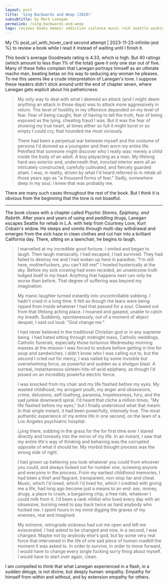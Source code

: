 ```yaml
---
layout: post
title: 'Sing Backwards and Weep (2020)'
subsubtitle: by Mark Lanegan
permalink: /sing-backwards-and-weep
tags: reviews books memoir addiction violence music rock seattle washington
---
```


My {% post_url_with_hover_card second attempt | 2023-11-23-infinite-jest %} to review a book while I read it instead of waiting until I finish it.
<!--more-->

This book's average Goodreads rating is 4.33, which is high.
But 40 ratings (which amount to less than 1% of the total) gave it only one star out of five.
Many of these folks complain that Lanegan portrays himself as an ultimate macho man, beating betas on his way to seducing any woman he pleases.
To me this seems like a crude interpretation of Lanegan's tone.
I suppose these readers didn't stick around until the end of chapter seven, where Lanegan gets explicit about his patheticness:

> My only way to deal with what I deemed an attack (and I might deem anything an attack in those days) was to attack more aggressively in return. The level of hostility in my offensive depended on my level of fear. Fear of being caught, fear of having to tell the truth, fear of being exposed as the lying, cheating fraud I was. But it was the fear of showing my true heart, at times either so full it might burst or so empty I could cry, that hounded me most viciously.
>
> There had been a perpetual war between myself and the costume of persona I'd donned as a youngster and then worn my entire life. Petrified that someone might discover who I really was: merely a child inside the body of an adult. A boy playacting as a man. My lifelong hard-ass exterior and, underneath that, ironclad interior were all an intricately constructed, carefully cultivated, and fiercely guarded sham. I was, in reality, driven by what I'd heard referred to in rehab all those years ago as "a thousand forms of fear." Sadly, somewhere deep in my soul, I knew that was probably me.

There are many such cases throughout the rest of the book.
But I think it is obvious from the beginning that the tone is not boastful.

---

The book closes with a chapter called _Psychic Storms, Epiphany, and Rebirth_.
After years and years of using and peddling drugs, Lanegan escapes Seattle for rehab in L.A. with help from Courtney Love, Kurt Cobain's widow.
He sleeps and vomits through multi-day withdrawal and emerges from the sick haze in clean clothes and cut hair into a brilliant California day.
There, sitting on a lawnchair, he begins to laugh.

> I marvelled at my incredible good fortune. I smiled and began to laugh. Then laugh maniacally. I had escaped, I had survived. They had failed to destroy me and I had woken up here in paradise. "I'm still here, motherfuckers, you can't kill me!" I howled hysterically at the sky. Before my sick crowing had even receded, an unwelcome truth lodged itself in my head: Anything that happens next can only be worse than before. That degree of suffering was beyond my imagination.
>
> My manic laughter turned instantly into uncontrollable sobbing. I hadn't cried in a long time. It felt as though the tears were being ripped from inside whatever I had that passed for a soul. Clawed out from that lifelong aching place. I moaned and gasped, unable to catch my breath. Suddenly, spontaneously, out of a moment of abject despair, I said out loud: "God change me."
>
> I had never believed in the traditional Christian god or in any supreme being. I had hated sitting through midnight mass, Catholic weddings, Catholic funerals, especially those torturous Wednesday morning masses at the mission I was forced to endure before getting in line for soup and sandwiches. I didn't know who I was calling out to, but the second I cried out for mercy, I was nailed by some invisible but overwhelming force, as powerful and sudden as a shotgun blast. A surreal, instantaneous sixteen-hits-of-acid epiphany, as though I'd pissed on an incredibly powerful electric fence.
>
> I was knocked from my chair and my life flashed before my eyes. My wasted childhood, my arrogant youth, my anger and obsessions, crime, delusions, self-loathing, paranoia, hopelessness, fury, and the sad junkie downward spiral.
> I'd heard that cliche a million times, "My life flashed before my eyes," but I finally understood what that meant. In that single instant, it had been powerfully, intensely true. The most authentic experience of my entire life in one second, on the lawn of a Los Angeles psychiatric hospital.
>
> Lying there, sobbing in the grass for the for first time ever I stared directly and honestly into the mirror of my life. In an instant, I saw that my entire life's way of thinking and behaving was the corrupted opposite of what it should be. My morbid thought process was the wrong side of right.
>
> I had grown up believing you took whatever you could from whoever you could, and always looked out for number one, screwing anyone and everyone in the process. From my earliest childhood memories, I had been a thief and flagrant, transparent, non-stop liar and cheat. Music, which I'd loved, which I'd lived for, which I credited with giving me a life, had long ago become just a means to an end: sex, money, drugs, a place to crash, a bargaining chip, a free ride, whatever I could milk from it. I'd been a rank nihilist who lived every day with an obsessive, burning need to pay back twice as hard anybody who fucked me. I spent hours in my mind digging the graves of my enemies, real and imagined.
>
> My extreme, retrograde sickness had cut me open and left me eviscerated. I had asked to be changed and now, in a second, I was changed. Maybe not by anybody else's god, but by some very real force that intervened in the life of one sad piece of human roadkill the moment it was asked to.
> In order to survive, in order to move forward, I would have to change every single fucking sorry thing about myself. I would have to start over again, clean.

I am compelled to think that what Lanegan experienced in a flash, in a sudden deluge, is not divine, but deeply human: empathy.
Empathy for himself from within and without, and by extension empathy for others.